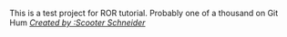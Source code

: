 This is a test project for ROR tutorial. Probably one of a thousand on Git Hum
[*Created by :Scooter Schneider*](http://www.standingontop.com/)
